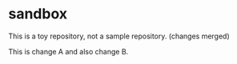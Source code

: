 # sandbox

This is a toy repository, not a sample repository.
(changes merged)

This is change A and also change B.
